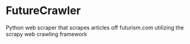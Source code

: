 # FutureCrawler
Python web scraper that scrapes articles off futurism.com utilizing the scrapy web crawling framework
